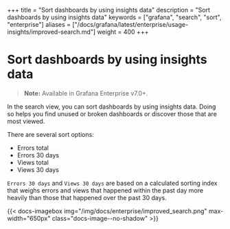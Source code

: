 +++
title = "Sort dashboards by using insights data"
description = "Sort dashboards by using insights data"
keywords = ["grafana", "search", "sort", "enterprise"]
aliases = ["/docs/grafana/latest/enterprise/usage-insights/improved-search.md"]
weight = 400
+++

# Sort dashboards by using insights data

> **Note:** Available in Grafana Enterprise v7.0+.

In the search view, you can sort dashboards by using insights data. Doing so helps you find unused or broken dashboards or discover those that are most viewed.

There are several sort options:
- Errors total
- Errors 30 days
- Views total
- Views 30 days

`Errors 30 days` and `Views 30 days` are based on a calculated sorting index that weighs errors and views that happened within the past day more heavily than those that happened over the past 30 days.

{{< docs-imagebox img="/img/docs/enterprise/improved_search.png" max-width="650px" class="docs-image--no-shadow" >}}

